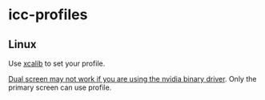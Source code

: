 # icc-profiles


## Linux 
Use [xcalib](http://xcalib.sourceforge.net/) to set your profile.

[Dual screen may not work if you are using the nvidia binary driver](http://www.freedesktop.org/software/colord/faq.html#nvidia-driver).
Only the primary screen can use profile.


